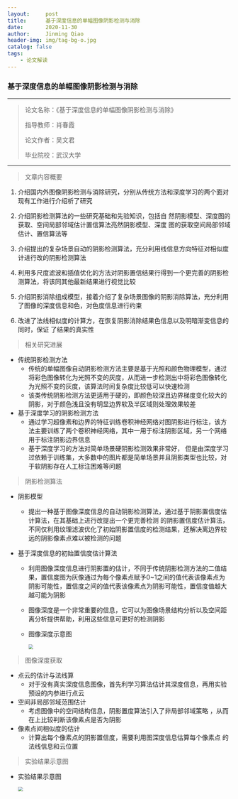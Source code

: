 ```yaml
---
layout:     post
title:      基于深度信息的单幅图像阴影检测与消除
date:       2020-11-30
author:     Jinming Qiao
header-img: img/tag-bg-o.jpg
catalog: false
tags:
    - 论文解读
---
```


### 基于深度信息的单幅图像阴影检测与消除

---

> 论文名称：《基于深度信息的单幅图像阴影检测与消除》
>
> 指导教师：肖春霞
>
> 论文作者：吴文君
>
> 毕业院校：武汉大学

---



> 文章内容概要

1. 介绍国内外图像阴影检测与消除研究，分别从传统方法和深度学习的两个面对现有工作进行介绍析了研究

2. 介绍阴影检测算法的一些研究基础和先验知识，包括自 然阴影模型、深度图的获取、空间局部邻域估计置信算法亮然阴影模型、深度 图的获取空间局部邻域估计、置信算法等
3. 介绍提出的复杂场景自动的阴影检测算法，充分利用线信息方向特征对相似度计进行改的阴影检测算法
4. 利用多尺度滤波和插值优化的方法对阴影置信结果行得到一个更完善的阴影检测算法，将该同其他最新结果进行视觉比较
5. 介绍阴影消除组成模型，接着介绍了复杂场景图像的阴影消除算法，充分利用了图像的深度信息和色，对色度信息进行约束
6. 改进了法线相似度的计算方，在恢复阴影消除结果色信息以及明暗渐变信息的同时，保证 了结果的真实性



> 相关研究进展

- 传统阴影检测方法
  - 传统的单幅图像自动阴影检测方法主要是基于光照和颜色物理模型，通过将彩色图像转化为光照不变的灰度，从而进一步检测出中将彩色图像转化为光照不变的灰度，该算法时间复杂度比较低可以快速检测
  - 该类传统阴影检测方法更适用于硬的，即颜色较深且边界梯度变化较大的阴影，对于颜色浅且没有明显边界软及半区域则处理效果较差
- 基于深度学习的阴影检测方法
  - 通过学习超像素和边界的特征训练卷积神经网络对图阴影进行标注，该方法主要训练了两个卷积神经网络，其中一用于标注阴影区域，另一个网络用于标注阴影边界信息
  - 基于深度学习的方法对简单场景硬阴影检测效果非常好， 但是由深度学习过依赖于训练集，大多数中的图片都是简单场景并且阴影类型也比较，对于软阴影存在人工标注困难等问题



> 阴影检测算法

- 阴影模型

  - 提出一种基于图像深度信息的自动阴影检测算法，通过基于阴影置信度估计算法，在其基础上进行改提出一个更完善检测 的阴影置信度估计算法，不同仅利用纹理滤波优化了初始阴影置信度的检测结果，还解决离边界较远的阴影像素点难以被检测的问题

- 基于深度信息的初始置信度估计算法

  - 利用图像深度信息进行阴影置的估计，不同于传统阴影检测方法的二值结果，置信度图为灰像通过为每个像素点赋予0~1之间的值代表该像素点为阴影可能性，置信度之间的值代表该像素点为阴影可能性，置信度值越大越可能为阴影

  - 图像深度是一个非常重要的信息，它可以为图像场景结构分析以及空间距离分析提供帮助，利用这些信息可更好的检测阴影

  - 图像深度示意图

    <img src="https://qiaojinming.github.io/pic\035_图像深度示意图.jpg" style="zoom:67%;" />



> 图像深度获取

- 点云的估计与法线算
  - 对于没有真实深度信息图像，首先利学习算法估计其深度信息，再用实验预设的内参进行点云 
- 空间非局部邻域范围估计
  - 考虑图像中的空间结构信息，阴影置度算法引入了非局部邻域策略 ，从而在上比较判断该像素点是否为阴影
- 像素点间相似度的估计
  - 计算出每个像素点的阴影置信度，需要利用图深度信息估算每个像素点 的法线信息和云位置



> 实验结果示意图

- 实验结果示意图

  <img src="https://qiaojinming.github.io/pic\035_实验结果示意图.jpg" style="zoom:67%;" />